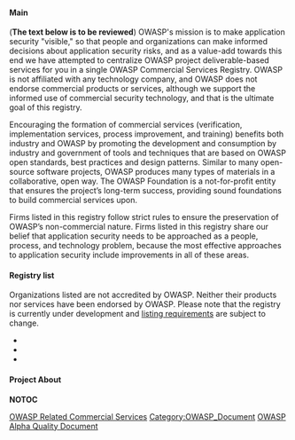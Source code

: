 #### Main

(**The text below is to be reviewed**)
OWASP's mission is to make application security "visible," so that
people and organizations can make informed decisions about application
security risks, and as a value-add towards this end we have attempted to
centralize OWASP project deliverable-based services for you in a single
OWASP Commercial Services Registry. OWASP is not affiliated with any
technology company, and OWASP does not endorse commercial products or
services, although we support the informed use of commercial security
technology, and that is the ultimate goal of this registry.

Encouraging the formation of commercial services (verification,
implementation services, process improvement, and training) benefits
both industry and OWASP by promoting the development and consumption by
industry and government of tools and techniques that are based on OWASP
open standards, best practices and design patterns. Similar to many
open-source software projects, OWASP produces many types of materials in
a collaborative, open way. The OWASP Foundation is a not-for-profit
entity that ensures the project’s long-term success, providing sound
foundations to build commercial services upon.

Firms listed in this registry follow strict rules to ensure the
preservation of OWASP’s non-commercial nature. Firms listed in this
registry share our belief that application security needs to be
approached as a people, process, and technology problem, because the
most effective approaches to application security include improvements
in all of these areas.

#### Registry list

Organizations listed are not accredited by OWASP. Neither their products
nor services have been endorsed by OWASP. Please note that the registry
is currently under development and [listing
requirements](http://docs.google.com/View?id=dcn8962c_91f99cnthr) are
subject to change.

  -
  -
  -
#### Project About

__NOTOC__ <headertabs />

[OWASP Related Commercial Services](Category:OWASP_Project "wikilink")
[Category:OWASP_Document](Category:OWASP_Document "wikilink") [OWASP
Alpha Quality
Document](Category:OWASP_Alpha_Quality_Document "wikilink")